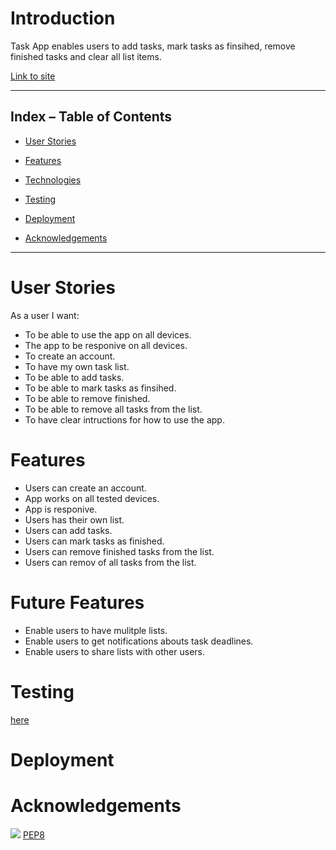 # Introduction

Task App enables users to add tasks, mark tasks as finsihed, remove finished tasks and clear all list items.  

[Link to site](task-app007.herokuapp.com)

 ***  

 ## Index – Table of Contents   


* [User Stories](#User-Experience)  

* [Features](#Features)  

* [Technologies](#Technologies)  

* [Testing](#Testing)  

* [Deployment](#Deployment)    

* [Acknowledgements](#Acknowledgements)  

***  

# User Stories

As a user I want:

* To be able to use the app on all devices.
* The app to be responive on all devices.
* To create an account.
* To have my own task list.
* To be able to add tasks.
* To be able to mark tasks as finsihed.
* To be able to remove finished.
* To be able to remove all tasks from the list.
* To have clear intructions for how to use the app.

# Features

* Users can create an account.
* App works on all tested devices.
* App is responive.
* Users has their own list.
* Users can add tasks.
* Users can mark tasks as finished.
* Users can remove finished tasks from the list.
* Users can remov of all tasks from the list.


# Future Features

* Enable users to have mulitple lists.
* Enable users to get notifications abouts task deadlines.
* Enable users to share lists with other users.

# Testing

[here](test.md)

# Deployment 

# Acknowledgements

![](assets/images/.jpg)
[PEP8](https://www..com/)

